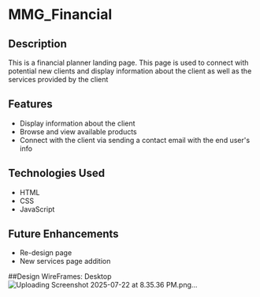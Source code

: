 # MMG_Financial

## Description
This is a financial planner landing page. This page is used to connect with potential new clients and display information about the client as well as the services provided by the client

## Features
- Display information about the client
- Browse and view available products
- Connect with the client via sending a contact email with the end user's info


## Technologies Used
- HTML
- CSS
- JavaScript

## Future Enhancements
- Re-design page
- New services page addition

##Design
WireFrames:
  Desktop
  ![Uploading Screenshot 2025-07-22 at 8.35.36 PM.png…]()



